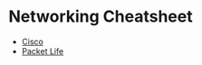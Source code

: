 # Networking Cheatsheet

- [Cisco](https://ipcisco.com/cheat-sheets/)
- [Packet Life](https://packetlife.net/library/cheat-sheets/)
